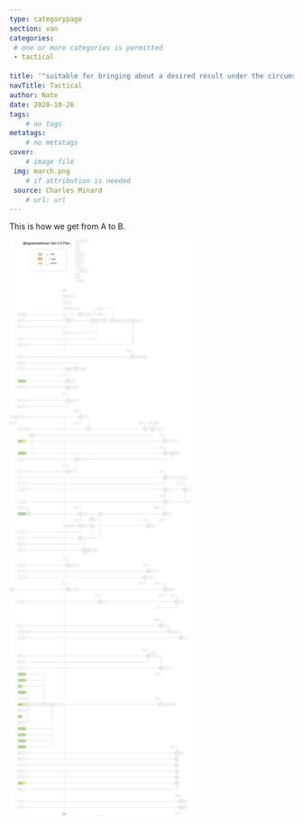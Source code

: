 ```yaml
---
type: categorypage
section: van
categories: 
 # one or more categories is permitted
 - tactical

title: '"suitable for bringing about a desired result under the circumstances"'
navTitle: Tactical
author: Nate
date: 2020-10-26
tags:
	# no tags
metatags:
	# no metatags
cover: 
	# image file
 img: march.png
	# if attribution is needed
 source: Charles Minard
	# url: url
---
```


This is how we get from A to B.

![](Van_Flow_Chart.svg)